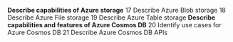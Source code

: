 **Describe capabilities of Azure storage**
17 Describe Azure Blob storage
18 Describe Azure File storage
19 Describe Azure Table storage
**Describe capabilities and features of Azure Cosmos DB**
20 Identify use cases for Azure Cosmos DB
21 Describe Azure Cosmos DB APIs